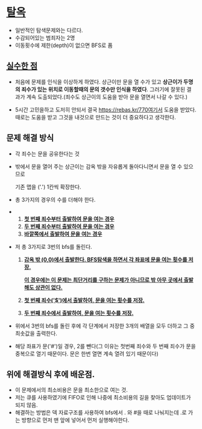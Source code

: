 # [탈옥](https://rebas.kr/770)

- 일반적인 탐색문제와는 다르다.
- 수감되어있는 범죄자는 2명
- 이동횟수에 제한(depth)이 없으면 BFS로 품





## <u>실수한 점</u>

- 처음에 문제를 인식을 이상하게 하였다. 상근이만 문을 열 수가 있고 **상근이가 두명의 죄수가 있는 위치로 이동할때의 문의 갯수만 인식을 하였다**. 그러기에 잘못된 결과가 계속 도출되었다.(죄수도 상근이의 도움을 받아 문을 열면서 나갈 수 있다.)

- 5시간 고민을하고 도저히 안되서 결국 https://rebas.kr/770여기서 도움을 받았다. 때로는 도움을 받고 그것을 내것으로 만드는 것이 더 중요하다고 생각한다.

  



## 문제 해결 방식

- 각 죄수는 문을 공유한다는 것

- 밖에서 문을 열어 주는 상근이는 감옥 밖을 자유롭게 돌아다니면서 문을 열 수 있으므로

  기존 맵을 ('.') 1칸씩 확장한다.

- 총 3가지의 경우의 수를 더해야 한다.

- 1. **<u>첫 번째 죄수부터 출발하여 문을 여는 경우</u>**
  2. **<u>두 번째 죄수부터 출발하여 문을 여는 경우</u>**
  3. **<u>바깥쪽에서 출발하여 문을 여는 경우</u>**

- 저 총 3가지로 3번의 bfs를 돌린다.

  1. **<u>감옥 밖 (0,0)에서 출발한다. BFS탐색을 하면서 각 좌표에 문을 여는 횟수를 저장.</u>**

     **<u>이 경우에는 이 문제는 최단거리를 구하는 문제가 아니므로 밖 아무 곳에서 출발해도 상관이 없다.</u>**

  2. **<u>첫 번째 죄수('$')에서 출발하여, 문을 여는 횟수를 저장.</u>**

  3. **<u>두 번째 죄수에서 출발하여, 문을 여는 횟수를 저장.</u>**

- 위에서 3번의 bfs를 돌린 후에 각 단계에서 저장한 3개의 배열을 모두 더하고 그 중 최솟값을 출력한다.

- 해당 좌표가 문('#')일 경우, 2를 뺀다(그 이유는 첫번째 죄수와 두 번째 죄수가 문을 중복으로 열기 때문이다. 문은 한번 열면 계속 열려 있기 때문이다)



## 위에 해결방식 후에 배운점.

- 이 문제에서의 최소비용은 문을 최소한으로 여는 것.
- 저는 큐를 사용하였기에 FIFO로 인해 나중에 최소비용의 길을 찾아도 업데이트가 되지 않음.
- 해결하는 방법은 덱 자료구조를 사용하여 bfs에서 . 와 #을 때로 나눠지는데 .로 가는 방향으로 먼저 맨 앞에 넣어서 먼저 실행해야한다.